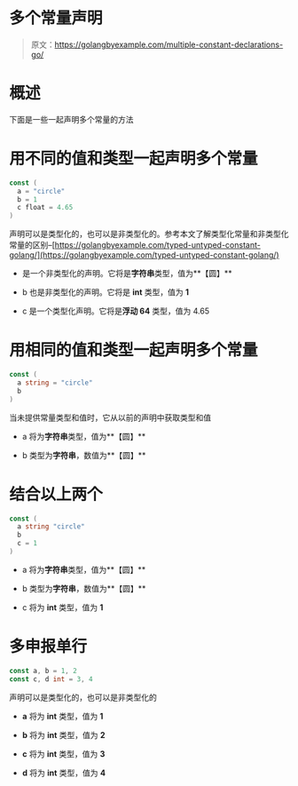 # 多个常量声明

> 原文：<https://golangbyexample.com/multiple-constant-declarations-go/>

# **概述**

下面是一些一起声明多个常量的方法

# **用不同的值和类型一起声明多个常量**

```go
const (
  a = "circle"
  b = 1
  c float = 4.65
)
```

声明可以是类型化的，也可以是非类型化的。参考本文了解类型化常量和非类型化常量的区别–[https://golangbyexample.com/typed-untyped-constant-golang/](https://golangbyexample.com/typed-untyped-constant-golang/)

*   是一个非类型化的声明。它将是**字符串**类型，值为**【圆】**

*   b 也是非类型化的声明。它将是 **int** 类型，值为 **1**

*   c 是一个类型化声明。它将是**浮动 64** 类型，值为 4.65

# **用相同的值和类型一起声明多个常量**

```go
const (
  a string = "circle"
  b
)
```

当未提供常量类型和值时，它从以前的声明中获取类型和值

*   a 将为**字符串**类型，值为**【圆】**

*   b 类型为**字符串**，数值为**【圆】**

# **结合以上两个**

```go
const (
  a string "circle"
  b
  c = 1
)
```

*   a 将为**字符串**类型，值为**【圆】**

*   b 类型为**字符串**，数值为**【圆】**

*   c 将为 **int** 类型，值为 **1**

# **多申报单行**

```go
const a, b = 1, 2
const c, d int = 3, 4
```

声明可以是类型化的，也可以是非类型化的

*   **a** 将为 **int** 类型，值为 **1**

*   **b** 将为 **int** 类型，值为 **2**

*   **c** 将为 **int** 类型，值为 **3**

*   **d** 将为 **int** 类型，值为 **4**
